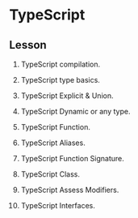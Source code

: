 # TypeScript

## Lesson

1. TypeScript compilation.

2. TypeScript type basics.

3. TypeScript Explicit  & Union.

4. TypeScript Dynamic or any type.

5. TypeScript Function.

6. TypeScript Aliases.

7. TypeScript Function Signature.

8. TypeScript Class.

9. TypeScript Assess Modifiers.

10. TypeScript Interfaces.
